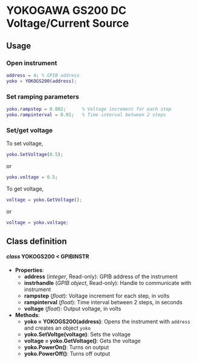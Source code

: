 # YOKOGAWA GS200 DC Voltage/Current Source
## Usage
### Open instrument
```matlab
address = 4; % GPIB address
yoko = YOKOGS200(address);
```
### Set ramping parameters
```matlab
yoko.rampstep = 0.002;      % Voltage increment for each step
yoko.rampinterval = 0.01;   % Time interval between 2 steps
```
### Set/get voltage
To set voltage,
```matlab
yoko.SetVoltage(0.5);
```
or
```matlab
yoko.voltage = 0.5;
```
To get voltage,
```matlab
voltage = yoko.GetVoltage();
```
or
```matlab
voltage = yoko.voltage;
```
## Class definition
#### *class* YOKOGS200 < GPIBINSTR
* **Properties**: 
  * **address** (*integer*, Read-only): GPIB address of the instrument
  * **instrhandle** (*GPIB object*, Read-only): Handle to communicate with instrument
  * **rampstep** (*float*): Voltage increment for each step, in volts
  * **rampinterval** (*float*): Time interval between 2 steps, in seconds
  * **voltage** (*float*): Output voltage, in volts
* **Methods**:
  * **yoko = YOKOGS200(address)**: Opens the instrument with `address` and creates an object `yoko`
  * **yoko.SetVoltge(voltage)**: Sets the voltage
  * **voltage = yoko.GetVoltage()**: Gets the voltage
  * **yoko.PowerOn()**: Turns on output
  * **yoko.PowerOff()**: Turns off output
